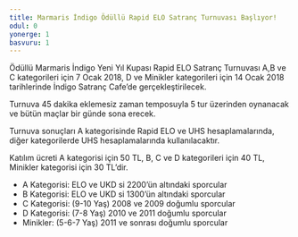 ```yaml
---
title: Marmaris İndigo Ödüllü Rapid ELO Satranç Turnuvası Başlıyor!
odul: 0
yonerge: 1
basvuru: 1
---
```


Ödüllü Marmaris İndigo Yeni Yıl Kupası Rapid ELO Satranç Turnuvası A,B ve C kategorileri için 7 Ocak 2018, D ve Minikler kategorileri için 14 Ocak 2018 tarihlerinde İndigo Satranç Cafe’de gerçekleştirilecek.

Turnuva 45 dakika eklemesiz zaman temposuyla 5 tur üzerinden oynanacak ve bütün maçlar bir günde sona erecek.

Turnuva sonuçları A kategorisinde Rapid ELO ve UHS hesaplamalarında, diğer kategorilerde UHS hesaplamalarında kullanılacaktır.

Katılım ücreti A kategorisi için 50 TL, B, C ve D kategorileri için 40 TL, Minikler kategorisi için 30 TL’dir.

- A Kategorisi: ELO ve UKD si 2200’ün altındaki sporcular
- B Kategorisi:	ELO ve UKD si 1300’ün altındaki sporcular
- C Kategorisi: (9-10 Yaş)	2008 ve 2009 doğumlu sporcular
- D Kategorisi: (7-8 Yaş)	2010 ve 2011 doğumlu sporcular
- Minikler: (5-6-7 Yaş)	2011 ve sonrası doğumlu sporcular

